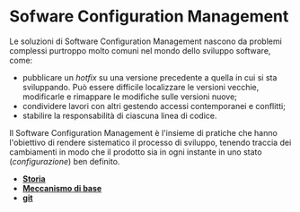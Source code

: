 # Sofware Configuration Management

Le soluzioni di Software Configuration Management nascono da problemi complessi purtroppo molto comuni nel mondo dello sviluppo software, come:
- pubblicare un _hotfix_ su una versione precedente a quella in cui si sta sviluppando. Può essere difficile localizzare le versioni vecchie, modificarle e rimappare le modifiche sulle versioni nuove;
- condividere lavori con altri gestendo accessi contemporanei e conflitti;
- stabilire la responsabilità di ciascuna linea di codice. 

Il Software Configuration Management è l'insieme di pratiche che hanno l'obiettivo di rendere sistematico il processo di sviluppo, tenendo traccia dei cambiamenti in modo che il prodotto sia in ogni instante in uno stato (_configurazione_) ben definito.

- [**Storia**](./01_storia.md)
- [**Meccanismo di base**](./02_meccanismo.md)
- [**git**](./03_git.md)
